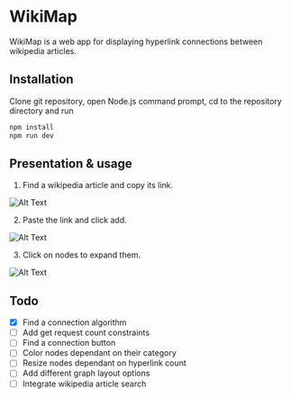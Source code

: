 # WikiMap
WikiMap is a web app for displaying hyperlink connections between wikipedia articles.

## Installation
Clone git repository, open Node.js command prompt, cd to the repository directory and run
```bash
npm install
npm run dev
```
## Presentation & usage
 1. Find a wikipedia article and copy its link.
 
 ![Alt Text](https://media.giphy.com/media/hsC5NoPFutHUyM3sVE/giphy.gif)

 2. Paste the link and click add.
 
 ![Alt Text](https://media.giphy.com/media/f5jUU60yfBFZY44je0/giphy.gif)

 3. Click on nodes to expand them.
 
 ![Alt Text](https://media.giphy.com/media/VFq7cc3AjHJ3Ec2T0G/giphy.gif)

## Todo

 - [x] Find a connection algorithm 
 - [ ] Add get request count constraints
 - [ ] Find a connection button
 - [ ] Color nodes dependant on their category
 - [ ] Resize nodes dependant on hyperlink count
 - [ ] Add different graph layout options
 - [ ] Integrate wikipedia article search